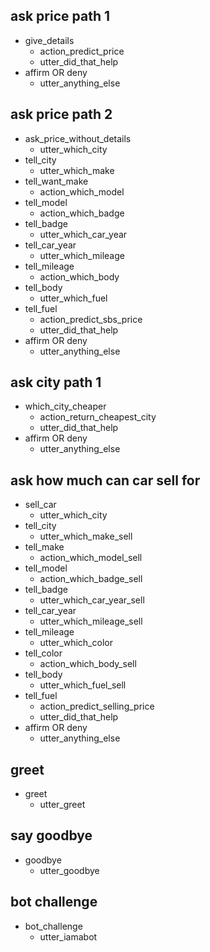 <!-- ## greet_ask_price
* ask_price_without_details
  - utter_ask_car_details -->
  
## ask price path 1
* give_details
  - action_predict_price
  - utter_did_that_help
* affirm OR deny
  - utter_anything_else
  
## ask price path 2
* ask_price_without_details
  - utter_which_city
* tell_city
  - utter_which_make
* tell_want_make
  - action_which_model
* tell_model
  - action_which_badge
* tell_badge
  - utter_which_car_year
* tell_car_year
  - utter_which_mileage
* tell_mileage
  - action_which_body
* tell_body
  - utter_which_fuel
* tell_fuel
  - action_predict_sbs_price
  - utter_did_that_help
* affirm OR deny
  - utter_anything_else
  
## ask city path 1    
* which_city_cheaper
  - action_return_cheapest_city 
  - utter_did_that_help
* affirm OR deny
  - utter_anything_else
  
## ask how much can car sell for
* sell_car
  - utter_which_city
* tell_city
  - utter_which_make_sell
* tell_make
  - action_which_model_sell
* tell_model
  - action_which_badge_sell
* tell_badge
  - utter_which_car_year_sell
* tell_car_year
  - utter_which_mileage_sell
* tell_mileage
  - utter_which_color
* tell_color
  - action_which_body_sell
* tell_body
  - utter_which_fuel_sell
* tell_fuel
  - action_predict_selling_price
  - utter_did_that_help
* affirm OR deny
  - utter_anything_else
  
## greet
* greet
  - utter_greet

## say goodbye
* goodbye
  - utter_goodbye

## bot challenge
* bot_challenge
  - utter_iamabot
